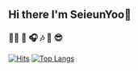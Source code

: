 
## Hi there I'm SeieunYoo👋

### 👩‍💻 🔧 🎧 🎶  🌊 😎

[![Hits](https://hits.seeyoufarm.com/api/count/incr/badge.svg?url=https%3A%2F%2Fgithub.com%2FSeieunYoo&count_bg=%23DEA6FF&title_bg=%23555555&icon=&icon_color=%23E7E7E7&title=hits&edge_flat=false)](https://hits.seeyoufarm.com)
[![Top Langs](https://github-readme-stats.vercel.app/api/top-langs/?username=SeieunYoo&layout=compact)](https://github.com/SeieunYoo/github-readme-stats)
